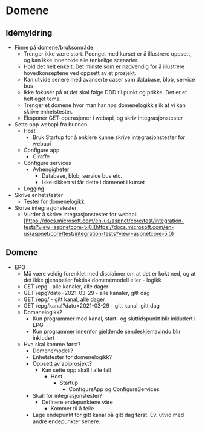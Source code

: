# Domene

## Idémyldring

- Finne på domene/bruksområde
  - Trenger ikke være stort. Poenget med kurset er å illustrere oppsett, og kan ikke inneholde alle tenkelige scenarier.
  - Hold det helt enkelt. Det minste som er nødvendig for å illustrere hovedkonseptene ved oppsett av et prosjekt.
  - Kan utvide senere med avanserte caser som database, blob, service bus
  - Ikke fokusér på at det skal følge DDD til punkt og prikke. Det er et helt eget tema.
  - Trenger et domene hvor man har _noe_ domenelogikk slik at vi kan skrive enhetstester.
  - Eksponér GET-operasjoner i webapi, og skriv integrasjonstester
- Sette opp webapi fra bunnen
  - Host
    - Bruk Startup for å enklere kunne skrive integrasjonstester for webapi
  - Configure app
    - Giraffe
  - Configure services
    - Avhengigheter
      - Database, blob, service bus etc.
      - Ikke sikkert vi får dette i domenet i kurset
  - Logging
- Skrive enhetstester
  - Tester for domenelogikk
- Skrive integrasjonstester
  - Vurder å skrive integrasjonstester for webapi: [https://docs.microsoft.com/en-us/aspnet/core/test/integration-tests?view=aspnetcore-5.0](https://docs.microsoft.com/en-us/aspnet/core/test/integration-tests?view=aspnetcore-5.0)

## Domene

- EPG
  - Må være veldig forenklet med disclaimer om at det er kokt ned, og at det ikke gjenspeiler faktisk domenemodell eller - logikk
  - GET /epg - alle kanaler, alle dager
  - GET /epg?dato=2021-03-29 - alle kanaler, gitt dag
  - GET /epg/<kanal> - gitt kanal, alle dager
  - GET /epg/kanal?dato=2021-03-29 - gitt kanal, gitt dag
  - Domenelogikk?
    - Kun programmer med kanal, start- og sluttidspunkt blir inkludert i EPG
    - Kun programmer innenfor gjeldende sendeskjemavindu blir inkludert
  - Hva skal komme først?
    - Domenemodell?
    - Enhetstester for domenelogikk?
    - Oppsett av apiprosjekt?
      - Kan sette opp skall i alle fall
        - Host
          - Startup
            - ConfigureApp og ConfigureServices
    - Skall for integrasjonstester?
      - Definere endepunktene våre
        - Kommer til å feile
    - Lage endepunkt for gitt kanal på gitt dag først. Ev. utvid med andre endepunkter senere.
